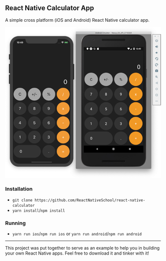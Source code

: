 ## React Native Calculator App

A simple cross platform (iOS and Android) React Native calculator app.

![Demo](./assets/demo.png)

### Installation

- `git clone https://github.com/ReactNativeSchool/react-native-calculator`
- `yarn install`/`npm install`

### Running

- `yarn run ios`/`npm run ios` or `yarn run android`/`npm run android`

---

This project was put together to serve as an example to help you in building your own React Native apps. Feel free to download it and tinker with it!
